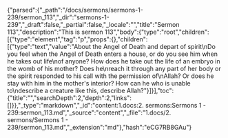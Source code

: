 {"parsed":{"_path":"/docs/sermons/sermons-1-239/sermon_113","_dir":"sermons-1-239","_draft":false,"_partial":false,"_locale":"","title":"Sermon 113","description":"This is sermon 113","body":{"type":"root","children":[{"type":"element","tag":"p","props":{},"children":[{"type":"text","value":"About the Angel of Death and depart of spirit\nDo you feel when the Angel of Death enters a house, or do you see him when he takes out life\nof anyone? How does he take out the life of an embryo in the womb of his mother? Does he\nreach it through any part of her body or the spirit responded to his call with the permission of\nAllah? Or does he stay with him in the mother's interior? How can he who is unable to\ndescribe a creature like this, describe Allah?"}]}],"toc":{"title":"","searchDepth":2,"depth":2,"links":[]}},"_type":"markdown","_id":"content:1.docs:2. sermons:Sermons 1 - 239:sermon_113.md","_source":"content","_file":"1.docs/2. sermons/Sermons 1 - 239/sermon_113.md","_extension":"md"},"hash":"eCG7RB8GAu"}